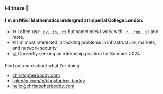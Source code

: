 ### Hi there 👋

#### I'm an MSci Mathematics undergrad at Imperial College London.

- ⚙️ I often use `.py`, `.js`, `.cs` but sometimes I work with `.r`, `.cpp`, `.jl` and more.
- 🌐 I'm most interested in tackling problems in infrastructure, markets, and network security.
- :computer: Currently seeking an internship position for Summer 2024.

Find out more about what I'm doing: 
- [christopherboddy.com](https://www.christopherboddy.com)
- [linkedin.com/in/christopher-boddy](https://linkedin.com/in/christopher-boddy)
- [hello@christopherboddy.com](mailto:hello@christopherboddy.com)

